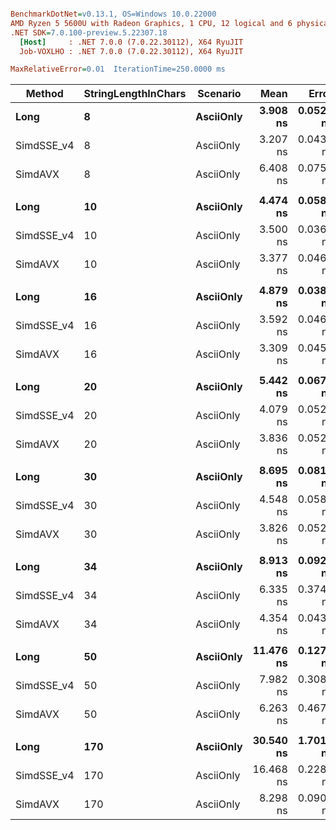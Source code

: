 ``` ini

BenchmarkDotNet=v0.13.1, OS=Windows 10.0.22000
AMD Ryzen 5 5600U with Radeon Graphics, 1 CPU, 12 logical and 6 physical cores
.NET SDK=7.0.100-preview.5.22307.18
  [Host]     : .NET 7.0.0 (7.0.22.30112), X64 RyuJIT
  Job-VOXLHO : .NET 7.0.0 (7.0.22.30112), X64 RyuJIT

MaxRelativeError=0.01  IterationTime=250.0000 ms  

```
|     Method | StringLengthInChars |  Scenario |      Mean |     Error |    StdDev |    Median | Ratio | RatioSD |
|----------- |-------------------- |---------- |----------:|----------:|----------:|----------:|------:|--------:|
|       **Long** |                   **8** | **AsciiOnly** |  **3.908 ns** | **0.0523 ns** | **0.1137 ns** |  **3.871 ns** |  **1.22** |    **0.03** |
| SimdSSE_v4 |                   8 | AsciiOnly |  3.207 ns | 0.0430 ns | 0.0402 ns |  3.194 ns |  1.00 |    0.00 |
|    SimdAVX |                   8 | AsciiOnly |  6.408 ns | 0.0753 ns | 0.0704 ns |  6.423 ns |  2.00 |    0.04 |
|            |                     |           |           |           |           |           |       |         |
|       **Long** |                  **10** | **AsciiOnly** |  **4.474 ns** | **0.0584 ns** | **0.0819 ns** |  **4.468 ns** |  **1.28** |    **0.03** |
| SimdSSE_v4 |                  10 | AsciiOnly |  3.500 ns | 0.0360 ns | 0.0301 ns |  3.500 ns |  1.00 |    0.00 |
|    SimdAVX |                  10 | AsciiOnly |  3.377 ns | 0.0469 ns | 0.1019 ns |  3.348 ns |  0.98 |    0.03 |
|            |                     |           |           |           |           |           |       |         |
|       **Long** |                  **16** | **AsciiOnly** |  **4.879 ns** | **0.0386 ns** | **0.0840 ns** |  **4.864 ns** |  **1.36** |    **0.04** |
| SimdSSE_v4 |                  16 | AsciiOnly |  3.592 ns | 0.0460 ns | 0.0582 ns |  3.594 ns |  1.00 |    0.00 |
|    SimdAVX |                  16 | AsciiOnly |  3.309 ns | 0.0450 ns | 0.0399 ns |  3.312 ns |  0.92 |    0.02 |
|            |                     |           |           |           |           |           |       |         |
|       **Long** |                  **20** | **AsciiOnly** |  **5.442 ns** | **0.0674 ns** | **0.1250 ns** |  **5.408 ns** |  **1.34** |    **0.04** |
| SimdSSE_v4 |                  20 | AsciiOnly |  4.079 ns | 0.0529 ns | 0.0588 ns |  4.089 ns |  1.00 |    0.00 |
|    SimdAVX |                  20 | AsciiOnly |  3.836 ns | 0.0522 ns | 0.0641 ns |  3.835 ns |  0.94 |    0.02 |
|            |                     |           |           |           |           |           |       |         |
|       **Long** |                  **30** | **AsciiOnly** |  **8.695 ns** | **0.0815 ns** | **0.0723 ns** |  **8.701 ns** |  **1.91** |    **0.03** |
| SimdSSE_v4 |                  30 | AsciiOnly |  4.548 ns | 0.0587 ns | 0.0576 ns |  4.536 ns |  1.00 |    0.00 |
|    SimdAVX |                  30 | AsciiOnly |  3.826 ns | 0.0520 ns | 0.0729 ns |  3.825 ns |  0.84 |    0.02 |
|            |                     |           |           |           |           |           |       |         |
|       **Long** |                  **34** | **AsciiOnly** |  **8.913 ns** | **0.0920 ns** | **0.1538 ns** |  **8.887 ns** |  **1.64** |    **0.09** |
| SimdSSE_v4 |                  34 | AsciiOnly |  6.335 ns | 0.3741 ns | 1.0855 ns |  5.828 ns |  1.00 |    0.00 |
|    SimdAVX |                  34 | AsciiOnly |  4.354 ns | 0.0434 ns | 0.0339 ns |  4.360 ns |  0.84 |    0.04 |
|            |                     |           |           |           |           |           |       |         |
|       **Long** |                  **50** | **AsciiOnly** | **11.476 ns** | **0.1278 ns** | **0.2582 ns** | **11.420 ns** |  **1.53** |    **0.19** |
| SimdSSE_v4 |                  50 | AsciiOnly |  7.982 ns | 0.3087 ns | 0.8956 ns |  7.970 ns |  1.00 |    0.00 |
|    SimdAVX |                  50 | AsciiOnly |  6.263 ns | 0.4679 ns | 1.3499 ns |  5.561 ns |  0.79 |    0.16 |
|            |                     |           |           |           |           |           |       |         |
|       **Long** |                 **170** | **AsciiOnly** | **30.540 ns** | **1.7011 ns** | **4.8807 ns** | **28.497 ns** |  **1.88** |    **0.32** |
| SimdSSE_v4 |                 170 | AsciiOnly | 16.468 ns | 0.2283 ns | 0.6210 ns | 16.431 ns |  1.00 |    0.00 |
|    SimdAVX |                 170 | AsciiOnly |  8.298 ns | 0.0900 ns | 0.0963 ns |  8.321 ns |  0.51 |    0.03 |

